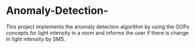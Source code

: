 # Anomaly-Detection-


This project implements the anomaly detection algorithm by using the OOPs concepts for light intensity in a room and informs the user if there is change in light intensity by SMS.
